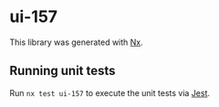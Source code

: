# ui-157

This library was generated with [Nx](https://nx.dev).

## Running unit tests

Run `nx test ui-157` to execute the unit tests via [Jest](https://jestjs.io).
